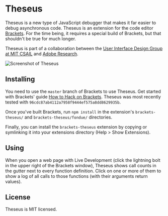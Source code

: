 Theseus
=======

Theseus is a new type of JavaScript debugger that makes it far easier to debug asynchronous code. Theseus is an extension for the code editor [Brackets](https://github.com/adobe/brackets). For the time being, it requires a special build of Brackets, but that shouldn't be true for much longer.

Theseus is part of a collaboration between the [User Interface Design Group at MIT CSAIL](http://groups.csail.mit.edu/uid/) and [Adobe Research](http://research.adobe.com/).

![Screenshot of Theseus](https://raw.github.com/adobe-research/theseus/gh-pages/screenshot.png)

Installing
----------

You need to use the `master` branch of Brackets to use Theseus. Get started with Brackets' guide [How to Hack on Brackets](https://github.com/adobe/brackets/wiki/How-to-Hack-on-Brackets). Theseus was most recently tested with `96cdc87ab4112a7958f9444ef575a8dd8629935b`.

Once you've built Brackets, run `npm install` in the extension's `brackets-theseus/` and `brackets-theseus/fondue/` directories.

Finally, you can install the `brackets-theseus` extension by copying or symlinking it into your extensions directory (Help > Show Extensions).

Using
-----

When you open a web page with Live Development (click the lightning bolt in the upper right of the Brackets window), Theseus shows call counts in the gutter next to every function definition. Click on one or more of them to show a log of all calls to those functions (with their arguments return values).

License
-------

Theseus is MIT licensed.
